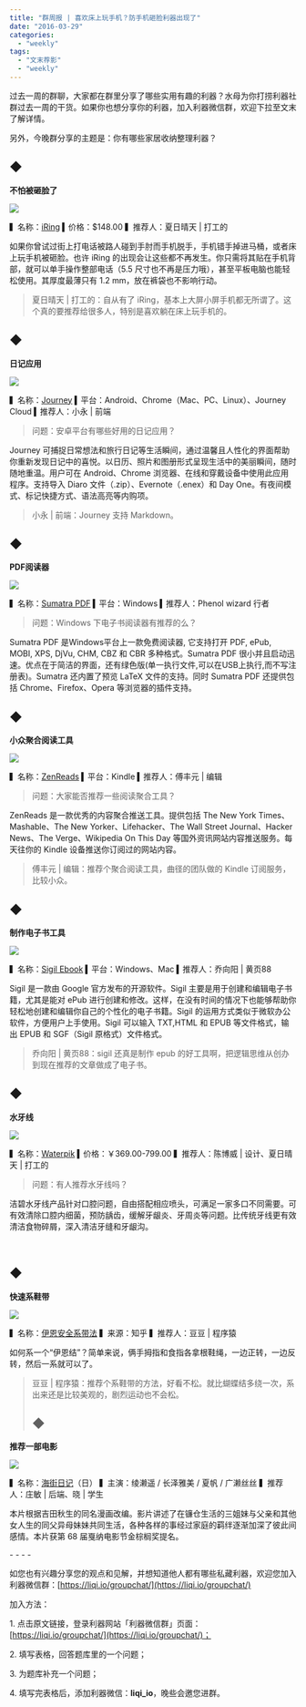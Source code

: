 ```yaml
---
title: "群周报 | 喜欢床上玩手机？防手机砸脸利器出现了"
date: "2016-03-29"
categories: 
  - "weekly"
tags: 
  - "文末荐影"
  - "weekly"
---
```


过去一周的群聊，大家都在群里分享了哪些实用有趣的利器？水母为你打捞利器社群过去一周的干货。如果你也想分享你的利器，加入利器微信群，欢迎下拉至文末了解详情。

另外，今晚群分享的主题是：你有哪些家居收纳整理利器？

## ◆

**不怕被砸脸了**

![](/images/19284.jpg)

▍名称：[iRing](https://www.lifeplus.hk/iring/) ▍价格：$148.00 ▍推荐人：夏日晴天 | 打工的

如果你曾试过街上打电话被路人碰到手肘而手机脱手，手机错手掉进马桶，或者床上玩手机被砸脸。也许 iRing 的出现会让这些都不再发生。你只需将其贴在手机背部，就可以单手操作整部电话（5.5 尺寸也不再是压力哦），甚至平板电脑也能轻松使用。其厚度最薄只有 1.2 mm，放在裤袋也不影响行动。

> 夏日晴天 | 打工的：自从有了 iRing，基本上大屏小屏手机都无所谓了。这个真的要推荐给很多人，特别是喜欢躺在床上玩手机的。

## ◆

**日记应用**

![](/images/17341.jpg)

▍名称：[Journey](https://play.google.com/store/apps/details?id=com.journey.app&hl=zh) ▍平台：Android、Chrome（Mac、PC、Linux）、Journey Cloud ▍推荐人：小永 | 前端

> 问题：安卓平台有哪些好用的日记应用？

Journey 可捕捉日常想法和旅行日记等生活瞬间，通过温馨且人性化的界面帮助你重新发现日记中的喜悦。以日历、照片和图册形式呈现生活中的美丽瞬间，随时随地重温。用户可在 Android、Chrome 浏览器、在线和穿戴设备中使用此应用程序。支持导入 Diaro 文件（.zip）、Evernote（.enex）和 Day One。有夜间模式、标记快捷方式、语法高亮等内购项。

> 小永 | 前端：Journey 支持 Markdown。

## ◆

**PDF阅读器**

![](/images/37529.png)

▍名称：[Sumatra PDF](https://www.sumatrapdfreader.org/free-pdf-reader-cn.html) ▍平台：Windows ▍推荐人：Phenol wizard 行者

> 问题：Windows 下电子书阅读器有推荐的么？

Sumatra PDF 是Windows平台上一款免费阅读器, 它支持打开 PDF, ePub, MOBI, XPS, DjVu, CHM, CBZ 和 CBR 多种格式。Sumatra PDF 很小并且启动迅速。优点在于简洁的界面，还有绿色版(单一执行文件,可以在USB上执行,而不写注册表)。Sumatra 还内置了预览 LaTeX 文件的支持。同时 Sumatra PDF 还提供包括 Chrome、Firefox、Opera 等浏览器的插件支持。

## ◆

**小众聚合阅读工具**

![](/images/13264.png)

▍名称：[ZenReads](https://zenreads.com/) ▍平台：Kindle ▍推荐人：傅丰元 | 编辑

> 问题：大家能否推荐一些阅读聚合工具？

ZenReads 是一款优秀的内容聚合推送工具。提供包括 The New York Times、Mashable、The New Yorker、Lifehacker、The Wall Street Journal、Hacker News、The Verge、Wikipedia On This Day 等国外资讯网站内容推送服务。每天往你的 Kindle 设备推送你订阅过的网站内容。

> 傅丰元 | 编辑：推荐个聚合阅读工具，曲径的团队做的 Kindle 订阅服务，比较小众。

## ◆

**制作电子书工具**

![](/images/55590.jpg)

▍名称：[Sigil Ebook](https://sigil-ebook.com/) ▍平台：Windows、Mac ▍推荐人：乔向阳 | 黄页88

Sigil 是一款由 Google 官方发布的开源软件。Sigil 主要是用于创建和编辑电子书籍，尤其是能对 ePub 进行创建和修改。这样，在没有时间的情况下也能够帮助你轻松地创建和编辑你自己的个性化的电子书籍。Sigil 的运用方式类似于微软办公软件，方便用户上手使用。Sigil 可以输入 TXT,HTML 和 EPUB 等文件格式，输出 EPUB 和 SGF（Sigil 原格式）文件格式。

> 乔向阳 | 黄页88：sigil 还真是制作 epub 的好工具啊，把逻辑思维从创办到现在推荐的文章做成了电子书。

## ◆

**水牙线**

![](/images/71665.png)

▍名称：[Waterpik](https://www.chinawaterpik.com/) ▍价格：￥369.00-799.00 ▍推荐人：陈博威 | 设计、夏日晴天 | 打工的

> 问题：有人推荐水牙线吗？

洁碧水牙线产品针对口腔问题，自由搭配相应喷头，可满足一家多口不同需要。可有效清除口腔内细菌，预防龋齿，缓解牙龈炎、牙周炎等问题。比传统牙线更有效清洁食物碎屑，深入清洁牙缝和牙龈沟。

 

## ◆

**快速系鞋带**

![](/images/05390.gif)

▍名称：[伊恩安全系带法](https://www.zhihu.com/question/20093377#answer-700224) ▍来源：知乎 ▍推荐人：豆豆 | 程序猿

如何系一个“伊恩结”？简单来说，俩手拇指和食指各拿根鞋绳，一边正转，一边反转，然后一系就可以了。

> 豆豆 | 程序猿：推荐个系鞋带的方法，好看不松。就比蝴蝶结多绕一次，系出来还是比较美观的，剧烈运动也不会松。
> 
> ## ◆

**推荐一部电影**

![](/images/29500.jpg)

▍名称：[海街日记](https://movie.douban.com/subject/25895901/)（日） ▍主演：绫濑遥 / 长泽雅美 / 夏帆 / 广濑丝丝 ▍推荐人：庄敏 | 后端、晓 | 学生

本片根据吉田秋生的同名漫画改编。影片讲述了在镰仓生活的三姐妹与父亲和其他女人生的同父异母妹妹共同生活，各种各样的事经过家庭的羁绊逐渐加深了彼此间感情。本片获第 68 届戛纳电影节金棕榈奖提名。

\- - - -

如您也有兴趣分享您的观点和见解，并想知道他人都有哪些私藏利器，欢迎您加入利器微信群：[https://liqi.io/groupchat/](https://liqi.io/groupchat/)

加入方法：

1\. 点击原文链接，登录利器网站「利器微信群」页面：[https://liqi.io/groupchat/](https://liqi.io/groupchat/)；

2\. 填写表格，回答题库里的一个问题；

3\. 为题库补充一个问题；

4\. 填写完表格后，添加利器微信：**liqi\_io**，晚些会邀您进群。
